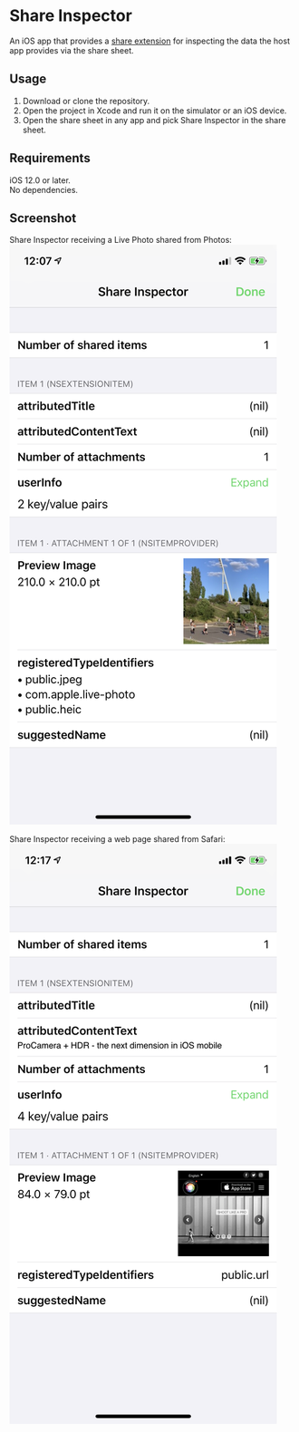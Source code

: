 #  Share Inspector

An iOS app that provides a [share extension](https://developer.apple.com/design/human-interface-guidelines/ios/extensions/sharing-and-actions/) for inspecting the data the host app provides via the share sheet.

## Usage

1. Download or clone the repository.
2. Open the project in Xcode and run it on the simulator or an iOS device.
3. Open the share sheet in any app and pick Share Inspector in the share sheet.

## Requirements

iOS 12.0 or later.<br>
No dependencies.

## Screenshot

Share Inspector receiving a Live Photo shared from Photos:<br>
![Share Inspector receiving a Live Photo shared from Photos](screenshots/Share-Inspector-Screenshot-PhotosApp-LivePhoto.png)

Share Inspector receiving a web page shared from Safari:<br>
![Share Inspector receiving a web page shared from Safari](screenshots/Share-Inspector-Screenshot-Safari-WebPage.png)

